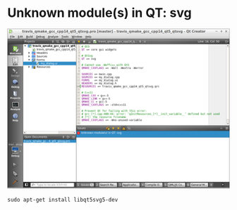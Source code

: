 # Unknown module(s) in QT: svg

![Unknown module(s) in QT: svg](Unknown_module_s_in_QT_svg.png)

```
sudo apt-get install libqt5svg5-dev
```
